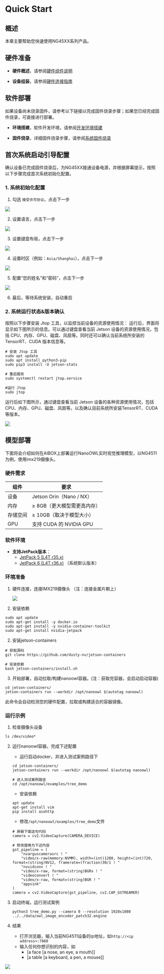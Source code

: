 # Quick Start

## 概述

本章主要帮助您快速使用NG45XX系列产品。

## 硬件准备

- **硬件概述**，请参阅[硬件组件说明](http://192.168.13.9:3000/docs/Edge%20AI%20Box/NeoEdge%20NG45XX%20Series/Hardware%20Guide/Components%20Overview)

- **设备组装**，请参阅[硬件连接指南](http://192.168.13.9:3000/docs/Edge%20AI%20Box/NeoEdge%20NG45XX%20Series/Hardware%20Guide/Hardware%20Connection)

## 软件部署

如果设备尚未烧录固件，请参考以下链接以完成固件烧录步骤；如果您已经完成固件烧录，可直接进行部署。

- **环境搭建**，软件开发环境，请参阅[开发环境搭建](http://192.168.13.9:3000/docs/Edge%20AI%20Box/NeoEdge%20NG45XX%20Series/Software%20Guide/Development%20Environment%20Setup)

- **固件烧录**，详细固件烧录步骤，请参阅[系统固件烧录](http://192.168.13.9:3000/docs/Edge%20AI%20Box/NeoEdge%20NG45XX%20Series/Software%20Guide/System%20Flashing%20and%20Initialization)

## 首次系统启动引导配置

确认设备已完成固件烧录后，为NG45XX接通设备电源，并根据屏幕提示，按照以下步骤完成首次系统初始化配置。

### 1. 系统初始化配置

1. 勾选 `接受许可协议`，点击下一步

![](/img/NG45XX_SOFTWARE/Driver/NG45XX_System_Configuration_Licenses.png)

2. 设置语言，点击下一步

![](/img/NG45XX_SOFTWARE/Driver/NG45XX_System_Configuration_Language.png)

3. 设置键盘布局，点击下一步

![](/img/NG45XX_SOFTWARE/Driver/NG45XX_System_Configuration_Keyboard.png)

4. 设置时区（例如：`Asia/Shanghai`），点击下一步

![](/img/NG45XX_SOFTWARE/Driver/NG45XX_System_Configuration_Local.png)

5. 配置“您的姓名”和“密码”，点击下一步

![](/img/NG45XX_SOFTWARE/Driver/NG45XX_System_Configuration.jpg)

6. 最后，等待系统安装，自动重启

### 2. 系统运行状态&版本确认

按照以下步骤安装 Jtop 工具，以监控当前设备的资源使用情况：
运行后，界面将显示如下图所示的信息。可以通过键盘查看当前 Jetson 设备的资源使用情况，包括 CPU、内存、GPU、磁盘、风扇等。同时还可以确认当前系统所安装的 TensorRT、CUDA 版本信息等。

```shell
# 安装 Jtop 工具
sudo apt update
sudo apt install python3-pip
sudo pip3 install -U jetson-stats

# 重启服务
sudo systemctl restart jtop.service

#运行 Jtop
sudo jtop
```

运行后如下图所示，通过键盘查看当前 Jetson 设备的各种资源使用情况，包括 CPU、内存、GPU、磁盘、风扇等，以及确认目前系统所安装TensorRT、CUDA等版本。

![](/img/NG45XX_SOFTWARE/Driver/NG45XX_JTOP.png)

## 模型部署

下面将会介绍如何在AIBOX上部署运行NanoOWL实时视觉推理模型，以NG4511为例，使用imx219摄像头。

### 硬件需求

| 组件   | 要求                       |
| ---- | ------------------------ |
| 设备   | Jetson Orin（Nano / NX） |
| 内存   | ≥ 8GB（更大模型需更高内存）         |
| 存储空间 | ≥ 10GB（取决于模型大小）          |
| GPU  | 支持 CUDA 的 NVIDIA GPU     |

### 软件环境

- **支持​​JetPack版本**​​：
  - [JetPack 5 (L4T r35.x)](https://catalog.ngc.nvidia.com/orgs/nvidia/containers/l4t-jetpack/tags)
  - [JetPack 6 (L4T r36.x)](https://catalog.ngc.nvidia.com/orgs/nvidia/containers/l4t-jetpack/tags) （系统默认版本）

### 环境准备

1. 硬件连接，连接IMX219摄像头 （注：连接金属片朝上）
   
   ![](/img/NG45XX_SOFTWARE/NG45XX_IMX219.png)

2. 安装依赖

```shell
sudo apt update
sudo apt-get install -y docker.io
sudo apt-get install -y nvidia-container-toolkit
sudo apt-get install nvidia-jetpack
```

2. 安装jetson-containers

```shell
# 获取源码
git clone https://github.com/dusty-nv/jetson-containers

# 安装依赖
bash jetson-containers/install.sh
```

3. 开始部署，自动拉取/构建nanoowl容器。(注：获取完容器，会启动启动容器)

```shell
cd jetson-containers/
jetson-containers run --workdir /opt/nanoowl $(autotag nanoowl)
```

此命令会自动检测您的硬件配置，拉取或构建适合的容器镜像。

### 运行示例

1. 检查摄像头设备

```shell
ls /dev/video*
```

2. 运行nanoowl容器，完成下述配置
   
   - 运行启动docker，并进入测试案例路径下
   
   ```shell
   cd jetson-containers/
   jetson-containers run --workdir /opt/nanoowl $(autotag nanoowl)
   
   # 进入测试案例路径
   cd /opt/nanoowl/examples/tree_demo
   ```
   
   - 安装依赖
   
   ```shell
   apt update
   apt-get install vim
   pip install aiohttp
   ```
   
   - 修改`/opt/nanoowl/examples/tree_demo`文件
   
   ```shell
   # 屏蔽下面这句代码
   camera = cv2.VideoCapture(CAMERA_DEVICE)
   
   # 修改替换为下述内容
   gst_pipeline = (
       "nvarguscamerasrc ! "
       "video/x-raw(memory:NVMM), width=(int)1280, height=(int)720, format=(string)NV12, framerate=(fraction)30/1 ! "
       "nvvidconv ! "
       "video/x-raw, format=(string)BGRx ! "
       "videoconvert ! "
       "video/x-raw, format=(string)BGR ! "
       "appsink"
   )
   camera = cv2.VideoCapture(gst_pipeline, cv2.CAP_GSTREAMER)
   ```

3. 启动终端，运行测试案例
   
   ```shell
   python3 tree_demo.py --camera 0 --resolution 1920x1080 ../../data/owl_image_encoder_patch32.engine
   ```

4. 结果
   
   - 打开浏览器，输入当前NG4511设备的ip地址，如`http://<ip address>:7860`
   - 输入任何你想识别的内容，如
     - [a face [a nose, an eye, a mouth]]
     - [a table [a keyboard, a pen, a mouse]]

![](/img/NG45XX_SOFTWARE/Driver/NG45XX_Quickstart_NanoOWL.png)
